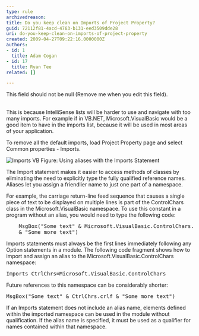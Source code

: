 ```yaml
---
type: rule
archivedreason: 
title: Do you keep clean on Imports of Project Property?
guid: 72112f81-4acd-4763-b131-eed3509dde28
uri: do-you-keep-clean-on-imports-of-project-property
created: 2009-04-27T09:22:16.0000000Z
authors:
- id: 1
  title: Adam Cogan
- id: 17
  title: Ryan Tee
related: []

---
```



This field should not be null (Remove me when you edit this field).
<br><excerpt class='endintro'></excerpt><br>

  <p>This is because IntelliSense lists will be harder to use and navigate with too many imports. For example if in VB.NET, Microsoft.VisualBasic would be a good item to have in the imports list, because it will be used in most areas of your application.</p>
<p>To remove all the default imports, load Project Property page and select Common properties - Imports. </p>
<img class="ms-rteCustom-ImageArea" alt="Imports VB" src="/Standards/SoftwareDevelopment/RulesToBetterDotNETProjects/PublishingImages/ImportsVB.jpg" /> <span class="ms-rteCustom-FigureNormal">Figure&#58; Using aliases with the Imports Statement</span>
<p>The Import statement makes it easier to access methods of classes by eliminating the need to explicitly type the fully qualified reference names. Aliases let you assign a friendlier name to just one part of a namespace.</p>
<p>For example, the carriage return-line feed sequence that causes a single piece of text to be displayed on multiple lines is part of the ControlChars class in the Microsoft.VisualBasic namespace. To use this constant in a program without an alias, you would need to type the following code&#58; </p>
<pre class="brush&#58;c-sharp;">    MsgBox(&quot;Some text&quot; &amp; Microsoft.VisualBasic.ControlChars.crlf _
    &amp; &quot;Some more text&quot;)</pre>
<p>Imports statements must always be the first lines immediately following any Option statements in a module. The following code fragment shows how to import and assign an alias to the Microsoft.VisualBasic.ControlChars namespace&#58;</p>
<pre class="brush&#58;c-sharp;">Imports CtrlChrs=Microsoft.VisualBasic.ControlChars</pre>
<span class="ms-rteCustom-FigureNormal">Future references to this namespace can be considerably shorter&#58;</span>
<pre class="brush&#58;c-sharp;">MsgBox(&quot;Some text&quot; &amp; CtrlChrs.crlf &amp; &quot;Some more text&quot;)</pre>
<p>If an Imports statement does not include an alias name, elements defined within the imported namespace can be used in the module without qualification. If the alias name is specified, it must be used as a qualifier for names contained within that namespace.</p>



